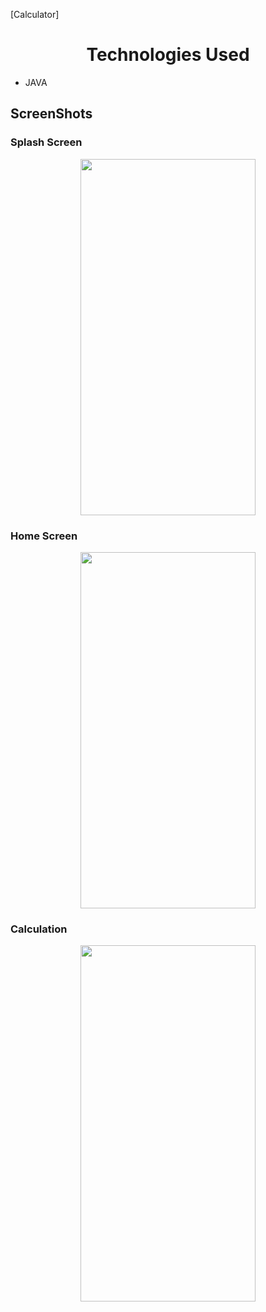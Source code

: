 [Calculator]
<center><h1 align="center">Technologies Used</h1></center>
<ul>
<li>JAVA</li>
</ul>
</p>

## ScreenShots
### Splash Screen
<p align="center">
  <img width="280" height="570" src = "https://github.com/prolion1/Calculator-Using-Java-/blob/main/Screenshots/SplashScreen.jpg"></img>
</p>  

### Home Screen
<p align="center"><img width="280" height="570" src="https://github.com/prolion1/Calculator-Using-Java-/blob/main/Screenshots/HomeScreen.jpg"></p>

### Calculation
<p align="center"><img width="280" height="570" src="https://github.com/prolion1/Calculator-Using-Java-/blob/main/Screenshots/Calculation.jpg"></p>
